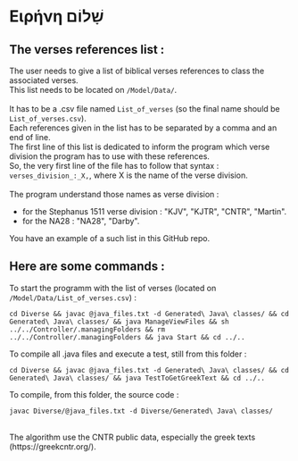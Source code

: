 # Eιρήνη שָׁלוֹם

## The verses references list :
The user needs to give a list of biblical verses references to class the associated verses.<br />
This list needs to be located on ```/Model/Data/```.<br /><br />
It has to be a .csv file named ```List_of_verses``` (so the final name should be ```List_of_verses.csv```).<br />
Each references given in the list has to be separated by a comma and an end of line.<br />
The first line of this list is dedicated to inform the program which verse division the program has to use with these references.<br />
So, the very first line of the file has to follow that syntax : ```verses_division_:_X,```, where X is the name of the verse division.<br /><br />
The program understand those names as verse division :<br />
- for the Stephanus 1511 verse division : "KJV", "KJTR", "CNTR", "Martin".<br />
- for the NA28 : "NA28", "Darby".<br />

You have an example of a such list in this GitHub repo.<br />

## Here are some commands : 

To start the programm with the list of verses (located on ```/Model/Data/List_of_verses.csv```) : 
```
cd Diverse && javac @java_files.txt -d Generated\ Java\ classes/ && cd Generated\ Java\ classes/ && java ManageViewFiles && sh ../../Controller/.managingFolders && rm ../../Controller/.managingFolders && java Start && cd ../..
```

To compile all .java files and execute a test, still from this folder :
```
cd Diverse && javac @java_files.txt -d Generated\ Java\ classes/ && cd Generated\ Java\ classes/ && java TestToGetGreekText && cd ../..
````

To compile, from this folder, the source code :
```
javac Diverse/@java_files.txt -d Diverse/Generated\ Java\ classes/
```
<br />
The algorithm use the CNTR public data, especially the greek texts (https://greekcntr.org/).
